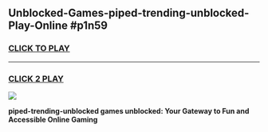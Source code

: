 
## Unblocked-Games-piped-trending-unblocked-Play-Online #p1n59
<h3>
<a href="https://news.freeplayer.one?title=piped-trending-unblocked&ref=3">CLICK TO PLAY</a></h3>
<hr>

<h3>
<a href="https://news.freeplayer.one?title=piped-trending-unblocked&ref=3">CLICK 2 PLAY</a>
  
</h3>

<a href="https://news.freeplayer.one?title=piped-trending-unblocked&ref=3"><img src="https://clearcache.store/games.png"></a>


**piped-trending-unblocked games unblocked: Your Gateway to Fun and Accessible Online Gaming**
